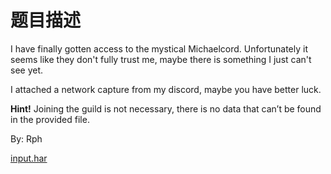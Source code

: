 # 题目描述

I have finally gotten access to the mystical Michaelcord. Unfortunately it seems like they don't fully trust me, maybe there is something I just can't see yet.

I attached a network capture from my discord, maybe you have better luck.

**Hint!** Joining the guild is not necessary, there is no data that can’t be found in the provided file.

By: Rph

[input.har](https://cdn.discordapp.com/attachments/559074936556355584/1061369168500375612/input.har)